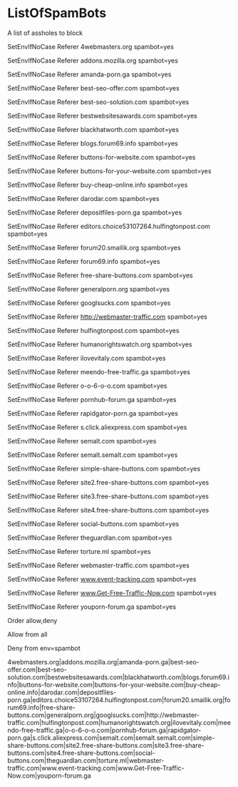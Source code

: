 # ListOfSpamBots
A list of assholes to block

SetEnvIfNoCase Referer 4webmasters.org spambot=yes

SetEnvIfNoCase Referer addons.mozilla.org spambot=yes

SetEnvIfNoCase Referer amanda-porn.ga spambot=yes

SetEnvIfNoCase Referer best-seo-offer.com spambot=yes

SetEnvIfNoCase Referer best-seo-solution.com spambot=yes

SetEnvIfNoCase Referer bestwebsitesawards.com spambot=yes

SetEnvIfNoCase Referer blackhatworth.com spambot=yes

SetEnvIfNoCase Referer blogs.forum69.info spambot=yes

SetEnvIfNoCase Referer buttons-for-website.com spambot=yes

SetEnvIfNoCase Referer buttons-for-your-website.com spambot=yes

SetEnvIfNoCase Referer buy-cheap-online.info spambot=yes

SetEnvIfNoCase Referer darodar.com spambot=yes

SetEnvIfNoCase Referer depositfiles-porn.ga spambot=yes

SetEnvIfNoCase Referer editors.choice53107264.hulfingtonpost.com spambot=yes

SetEnvIfNoCase Referer forum20.smailik.org spambot=yes

SetEnvIfNoCase Referer forum69.info spambot=yes

SetEnvIfNoCase Referer free-share-buttons.com spambot=yes

SetEnvIfNoCase Referer generalporn.org spambot=yes

SetEnvIfNoCase Referer googlsucks.com spambot=yes

SetEnvIfNoCase Referer http://webmaster-traffic.com spambot=yes

SetEnvIfNoCase Referer hulfingtonpost.com spambot=yes

SetEnvIfNoCase Referer humanorightswatch.org spambot=yes

SetEnvIfNoCase Referer ilovevitaly.com spambot=yes

SetEnvIfNoCase Referer meendo-free-traffic.ga spambot=yes

SetEnvIfNoCase Referer o-o-6-o-o.com spambot=yes

SetEnvIfNoCase Referer pornhub-forum.ga spambot=yes

SetEnvIfNoCase Referer rapidgator-porn.ga spambot=yes

SetEnvIfNoCase Referer s.click.aliexpress.com spambot=yes

SetEnvIfNoCase Referer semalt.com spambot=yes

SetEnvIfNoCase Referer semalt.semalt.com spambot=yes

SetEnvIfNoCase Referer simple-share-buttons.com spambot=yes

SetEnvIfNoCase Referer site2.free-share-buttons.com spambot=yes

SetEnvIfNoCase Referer site3.free-share-buttons.com spambot=yes

SetEnvIfNoCase Referer site4.free-share-buttons.com spambot=yes

SetEnvIfNoCase Referer social-buttons.com spambot=yes

SetEnvIfNoCase Referer theguardlan.com spambot=yes

SetEnvIfNoCase Referer torture.ml spambot=yes

SetEnvIfNoCase Referer webmaster-traffic.com spambot=yes

SetEnvIfNoCase Referer www.event-tracking.com spambot=yes

SetEnvIfNoCase Referer www.Get-Free-Traffic-Now.com spambot=yes

SetEnvIfNoCase Referer youporn-forum.ga spambot=yes

Order allow,deny

Allow from all

Deny from env=spambot



4webmasters\.org|addons\.mozilla\.org|amanda-porn\.ga|best-seo-offer\.com|best-seo-solution\.com|bestwebsitesawards\.com|blackhatworth\.com|blogs\.forum69\.info|buttons-for-website\.com|buttons-for-your-website\.com|buy-cheap-online\.info|darodar\.com|depositfiles-porn\.ga|editors\.choice53107264\.hulfingtonpost\.com|forum20\.smailik\.org|forum69\.info|free-share-buttons\.com|generalporn\.org|googlsucks\.com|http://webmaster-traffic\.com|hulfingtonpost\.com|humanorightswatch\.org|ilovevitaly\.com|meendo-free-traffic\.ga|o-o-6-o-o\.com|pornhub-forum\.ga|rapidgator-porn\.ga|s\.click\.aliexpress\.com|semalt\.com|semalt\.semalt\.com|simple-share-buttons\.com|site2\.free-share-buttons\.com|site3\.free-share-buttons\.com|site4\.free-share-buttons\.com|social-buttons\.com|theguardlan\.com|torture\.ml|webmaster-traffic\.com|www\.event-tracking\.com|www\.Get-Free-Traffic-Now\.com|youporn-forum\.ga
